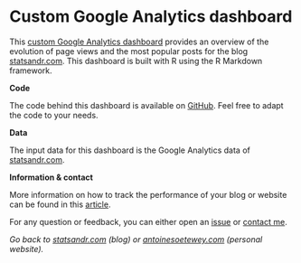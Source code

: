 # Custom Google Analytics dashboard

This [custom Google Analytics dashboard](https://statsandr.com/blog/files/google-analytics-dashboard/) provides an overview of the evolution of page views and the most popular posts for the blog [statsandr.com](https://statsandr.com/). This dashboard is built with R using the R Markdown framework.

**Code**

The code behind this dashboard is available on [GitHub](https://github.com/AntoineSoetewey/Google-Analytics-dashboard). Feel free to adapt the code to your needs.

**Data**

The input data for this dashboard is the Google Analytics data of [statsandr.com](https://statsandr.com/).

**Information & contact**

More information on how to track the performance of your blog or website can be found in this [article](https://statsandr.com/blog/track-blog-performance-in-r/).

For any question or feedback, you can either open an [issue](https://github.com/AntoineSoetewey/Google-Analytics-dashboard/issues) or [contact me](https://statsandr.com/contact/).


*Go back to [statsandr.com](https://statsandr.com/) (blog) or [antoinesoetewey.com](https://www.antoinesoetewey.com/) (personal website).*